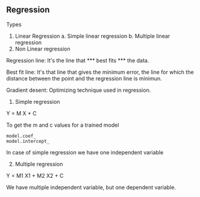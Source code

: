 ## Regression

Types 
1. Linear Regression
	a. Simple linear regression
	b. Multiple linear regression
2. Non Linear regression


Regression line: It's the line that *** best fits *** the data. 

Best fit line: It's that line that gives the minimum error, 
the line for which the distance between the point and the regression line is minimun.

Gradient desent: Optimizing technique used in regression. 

1. Simple regression

Y = M X + C

To get the m and c values for a trained model

```
model.coef_
model.intercept_
```

In case of simple regression we have one independent variable 


2. Multiple regression

Y = M1 X1 + M2 X2 + C 

We have multiple independent variable, but one dependent variable.




